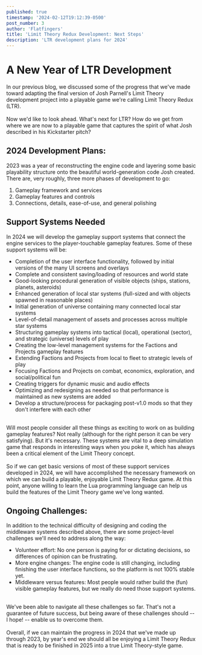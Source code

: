 ```yaml
---
published: true
timestamp: '2024-02-12T19:12:39-0500'
post_number: 3
author: 'Flatfingers'
title: 'Limit Theory Redux Development: Next Steps'
description: 'LTR development plans for 2024'
---
```

# A New Year of LTR Development
In our previous blog, we discussed some of the progress that we've made toward adapting the final version of Josh Parnell's Limit Theory development project into a playable game we're calling Limit Theory Redux (LTR).
<br><br>
Now we'd like to look ahead. What's next for LTR? How do we get from where we are now to a playable game that captures the spirit of what Josh described in his Kickstarter pitch?

## 2024 Development Plans:
2023 was a year of reconstructing the engine code and layering some basic playability structure onto the beautiful world-generation code Josh created. There are, very roughly, three more phases of development to go:

1. Gameplay framework and services
2. Gameplay features and controls
3. Connections, details, ease-of-use, and general polishing

## Support Systems Needed
In 2024 we will develop the gameplay support systems that connect the engine services to the player-touchable gameplay features. Some of these support systems will be:

- Completion of the user interface functionality, followed by initial versions of the many UI screens and overlays
- Complete and consistent saving/loading of resources and world state
- Good-looking procedural generation of visible objects (ships, stations, planets, asteroids)
- Enhanced generation of local star systems (full-sized and with objects spawned in reasonable places)
- Initial generation of universe containing many connected local star systems
- Level-of-detail management of assets and processes across multiple star systems
- Structuring gameplay systems into tactical (local), operational (sector), and strategic (universe) levels of play
- Creating the low-level management systems for the Factions and Projects gameplay features
- Extending Factions and Projects from local to fleet to strategic levels of play
- Focusing Factions and Projects on combat, economics, exploration, and social/political fun
- Creating triggers for dynamic music and audio effects
- Optimizing and redesigning as needed so that performance is maintained as new systems are added
- Develop a structure/process for packaging post-v1.0 mods so that they don't interfere with each other
<br>
Will most people consider all these things as exciting to work on as building gameplay features? Not really (although for the right person it can be very satisfying). But it's necessary. These systems are vital to a deep simulation game that responds in interesting ways when you poke it, which has always been a critical element of the Limit Theory concept.
<br><br>
So if we can get basic versions of most of these support services developed in 2024, we will have accomplished the necessary framework on which we can build a playable, enjoyable Limit Theory Redux game. At this point, anyone willing to learn the Lua programming language can help us build the features of the Limit Theory game we've long wanted.

## Ongoing Challenges:
In addition to the technical difficulty of designing and coding the middleware systems described above, there are some project-level challenges we'll need to address along the way:

- Volunteer effort: No one person is paying for or dictating decisions, so differences of opinion can be frustrating.
- More engine changes: The engine code is still changing, including finishing the user interface functions, so the platform is not 100% stable yet.
- Middleware versus features: Most people would rather build the (fun) visible gameplay features, but we really do need those support systems.
<br>
We've been able to navigate all these challenges so far. That's not a guarantee of future success, but being aware of these challenges should -- I hope! -- enable us to overcome them.
<br><br>
Overall, if we can maintain the progress in 2024 that we've made up through 2023, by year's end we should all be enjoying a Limit Theory Redux that is ready to be finished in 2025 into a true Limit Theory-style game.